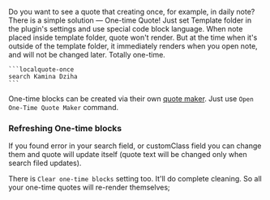 Do you want to see a quote that creating once, for example, in daily note? There is a simple 
solution — One-time Quote! Just set Template folder in the plugin's settings and use special code block language. 
When note placed inside template folder, quote won't render. But at the time when it's outside of the template 
folder, it immediately renders when you open note, and will not be changed later. Totally one-time.

````
```localquote-once
search Kamina Dziha
```
````

One-time blocks can be created via their own [quote maker](../additional/quote-maker.md). Just 
use `Open One-Time Quote Maker` command.

### Refreshing One-time blocks
If you found error in your search field, or customClass field you can change them and quote will update itself 
(quote text will be changed only when search filed updates).

There is `Clear one-time blocks` setting too. It'll do complete cleaning. So all your one-time quotes will 
re-render themselves;
